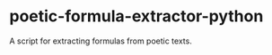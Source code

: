 poetic-formula-extractor-python
===============================

A script for extracting formulas from poetic texts.
